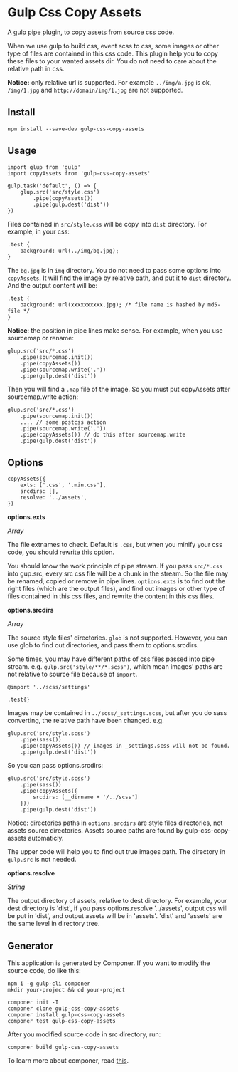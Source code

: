 # Gulp Css Copy Assets

A gulp pipe plugin, to copy assets from source css code.

When we use gulp to build css, event scss to css, some images or other type of files are contained in this css code.
This plugin help you to copy these files to your wanted assets dir.
You do not need to care about the relative path in css.

**Notice:** only relative url is supported. For example `../img/a.jpg` is ok, `/img/1.jpg` and `http://domain/img/1.jpg` are not supported.

## Install

```
npm install --save-dev gulp-css-copy-assets
```

## Usage

```
import glup from 'gulp'
import copyAssets from 'gulp-css-copy-assets'

gulp.task('default', () => {
    glup.src('src/style.css')
        .pipe(copyAssets())
        .pipe(gulp.dest('dist'))
})
```

Files contained in `src/style.css` will be copy into `dist` directory. For example, in your css:

```
.test {
    background: url(../img/bg.jpg);
}
```

The `bg.jpg` is in `img` directory. You do not need to pass some options into `copyAssets`. It will find the image by relative path, and put it to `dist` directory. And the output content will be:

```
.test {
    background: url(xxxxxxxxxx.jpg); /* file name is hashed by md5-file */
}
```

**Notice**: the position in pipe lines make sense. For example, when you use sourcemap or rename:

```
glup.src('src/*.css')
    .pipe(sourcemap.init())
    .pipe(copyAssets())
    .pipe(sourcemap.write('.'))
    .pipe(gulp.dest('dist'))
```

Then you will find a `.map` file of the image. So you must put copyAssets after sourcemap.write action:

```
glup.src('src/*.css')
    .pipe(sourcemap.init())
    .... // some postcss action
    .pipe(sourcemap.write('.'))
    .pipe(copyAssets()) // do this after sourcemap.write
    .pipe(gulp.dest('dist'))
```

## Options

```
copyAssets({
    exts: ['.css', '.min.css'],
    srcdirs: [],
    resolve: '../assets',
})
```

**options.exts**

*Array*

The file extnames to check. Default is `.css`, but when you minify your css code, you should rewrite this option.

You should know the work principle of pipe stream. If you pass `src/*.css` into gup.src, every src css file will be a chunk in the stream. So the file may be renamed, copied or remove in pipe lines. `options.exts` is to find out the right files (which are the output files), and find out images or other type of files contained in this css files, and rewrite the content in this css files.

**options.srcdirs**

*Array*

The source style files' directories. `glob` is not supported. However, you can use glob to find out directories, and pass them to options.srcdirs.

Some times, you may have different paths of css files passed into pipe stream. e.g. `gulp.src('style/**/*.scss')`, which mean images' paths are not relative to source file because of `import`.

```
@import '../scss/settings'

.test{}
```

Images may be contained in `../scss/_settings.scss`, but after you do sass converting, the relative path have been changed. e.g.

```
glup.src('src/style.scss')
    .pipe(sass())
    .pipe(copyAssets()) // images in _settings.scss will not be found.
    .pipe(gulp.dest('dist'))
```

So you can pass options.srcdirs:

```
glup.src('src/style.scss')
    .pipe(sass())
    .pipe(copyAssets({
        srcdirs: [__dirname + '/../scss']
    }))
    .pipe(gulp.dest('dist'))
```

Notice: directories paths in `options.srcdirs` are style files directories, not assets source directories. Assets source paths are found by gulp-css-copy-assets automaticly.

The upper code will help you to find out true images path. The directory in `gulp.src` is not needed.

**options.resolve**

*String*

The output directory of assets, relative to dest directory. For example, your dest directory is 'dist', if you pass options.resolve '../assets', output css will be put in 'dist', and output assets will be in 'assets'. 'dist' and 'assets' are the same level in directory tree.

## Generator

This application is generated by Componer.
If you want to modify the source code, do like this:

```
npm i -g gulp-cli componer
mkdir your-project && cd your-project

componer init -I
componer clone gulp-css-copy-assets
componer install gulp-css-copy-assets
componer test gulp-css-copy-assets
```

After you modified source code in src directory, run:

```
componer build gulp-css-copy-assets
```

To learn more about componer, read [this](https://github.com/tangshuang/componer).
